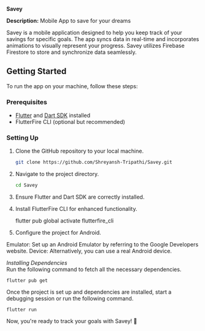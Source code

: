**Savey**

**Description:** Mobile App to save for your dreams

Savey is a mobile application designed to help you keep track of your savings for specific goals. The app syncs data in real-time and incorporates animations to visually represent your progress. Savey utilizes Firebase Firestore to store and synchronize data seamlessly.

## Getting Started

To run the app on your machine, follow these steps:

### Prerequisites
- [Flutter](https://flutter.dev) and [Dart SDK](https://dart.dev) installed
- FlutterFire CLI (optional but recommended)

### Setting Up

1. Clone the GitHub repository to your local machine.

   ```bash
   git clone https://github.com/Shreyansh-Tripathi/Savey.git

2. Navigate to the project directory.

    ```bash
    cd Savey

3. Ensure Flutter and Dart SDK are correctly installed.

4. Install FlutterFire CLI for enhanced functionality.

    flutter pub global activate flutterfire_cli
    
5. Configure the project for Android.

Emulator: Set up an Android Emulator by referring to the Google Developers website.
Device: Alternatively, you can use a real Android device.

*Installing Dependencies*   
Run the following command to fetch all the necessary dependencies.
 

    flutter pub get

Once the project is set up and dependencies are installed, start a debugging session or run the following command.


    flutter run

 Now, you're ready to track your goals with Savey! 🚀   
